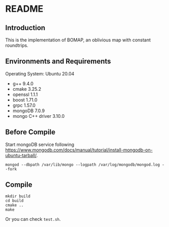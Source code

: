 # README
## Introduction
This is the implementation of BOMAP, an oblivious map with constant roundtrips.
## Environments and Requirements
Operating System: Ubuntu 20.04
- g++ 9.4.0
- cmake 3.25.2
- openssl 1.1.1
- boost 1.71.0
- grpc 1.57.0
- mongoDB 7.0.9
- mongo C++ driver 3.10.0

## Before Compile
Start mongoDB service following https://www.mongodb.com/docs/manual/tutorial/install-mongodb-on-ubuntu-tarball/.
```
mongod --dbpath /var/lib/mongo --logpath /var/log/mongodb/mongod.log --fork
```
## Compile
```
mkdir build
cd build
cmake ..
make
```
Or you can check `test.sh`.
